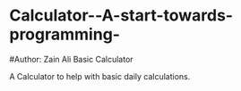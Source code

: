 # Calculator--A-start-towards-programming-
#Author: Zain Ali
Basic Calculator

A Calculator to help with basic daily calculations. 
